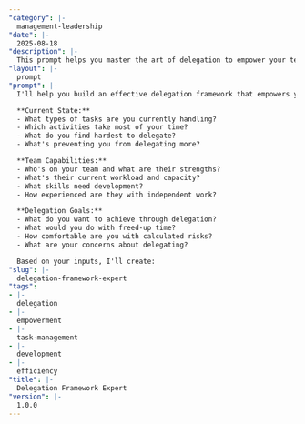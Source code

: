 ```yaml
---
"category": |-
  management-leadership
"date": |-
  2025-08-18
"description": |-
  This prompt helps you master the art of delegation to empower your team, develop talent, and focus on high-value activities.
"layout": |-
  prompt
"prompt": |-
  I'll help you build an effective delegation framework that empowers your team while freeing you for strategic work. Let's understand your situation:

  **Current State:**
  - What types of tasks are you currently handling?
  - Which activities take most of your time?
  - What do you find hardest to delegate?
  - What's preventing you from delegating more?

  **Team Capabilities:**
  - Who's on your team and what are their strengths?
  - What's their current workload and capacity?
  - What skills need development?
  - How experienced are they with independent work?

  **Delegation Goals:**
  - What do you want to achieve through delegation?
  - What would you do with freed-up time?
  - How comfortable are you with calculated risks?
  - What are your concerns about delegating?

  Based on your inputs, I'll create:
"slug": |-
  delegation-framework-expert
"tags":
- |-
  delegation
- |-
  empowerment
- |-
  task-management
- |-
  development
- |-
  efficiency
"title": |-
  Delegation Framework Expert
"version": |-
  1.0.0
---
```

